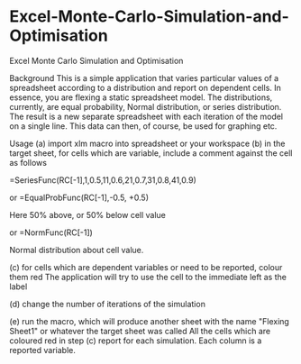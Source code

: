 Excel-Monte-Carlo-Simulation-and-Optimisation
=============================================

Excel Monte Carlo Simulation and Optimisation

Background
This is a simple application that varies particular values of a spreadsheet according to a distribution and report on dependent cells. In essence, you are flexing a static spreadsheet model. The distributions, currently, are equal probability, Normal distribution, or series distribution. The result is a new separate spreadsheet with each iteration of the model on a single line. This data can then, of course, be used for graphing etc.

Usage
(a) import xlm macro into spreadsheet or your workspace
(b) in the target sheet, for cells which are variable, include a comment against the cell as follows

=SeriesFunc(RC[-1],1,0.5,11,0.6,21,0.7,31,0.8,41,0.9)



or 
=EqualProbFunc(RC[-1],-0.5, +0.5)

Here 50% above, or 50% below cell value

or
=NormFunc(RC[-1])

Normal distribution about cell value.

(c) for cells which are dependent variables or need to be reported, colour them red
The application will try to use the cell to the immediate left as the label

(d) change the number of iterations of the simulation

(e) run the macro, which will produce another sheet with the name "Flexing Sheet1" or whatever the target sheet was called
All the cells which are coloured red in step (c) report for each simulation. Each column is a reported variable. 



